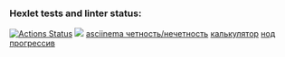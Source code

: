 ### Hexlet tests and linter status:
[![Actions Status](https://github.com/maidochka0/php-project-45/actions/workflows/hexlet-check.yml/badge.svg)](https://github.com/maidochka0/php-project-45/actions)
<a href="https://codeclimate.com/github/maidochka0/php-project-45/maintainability"><img src="https://api.codeclimate.com/v1/badges/503b3f3801b98d34aa0a/maintainability" /></a>
<a href="https://asciinema.org/a/T9sDOs73I7wCltEVb1LJ2feOI">asciinema четность/нечетность</a>
<a href="https://asciinema.org/a/dYvZKkA911asEM6l9WrhEbjZo">калькулятор</a>
<a href="https://asciinema.org/a/9err8B6aMwfHfiprlBPiw4HFZ">нод</a>
<a href="https://asciinema.org/a/xvDAoCVocWSKZsxAe4IBn7Npy">прогрессив</a>
